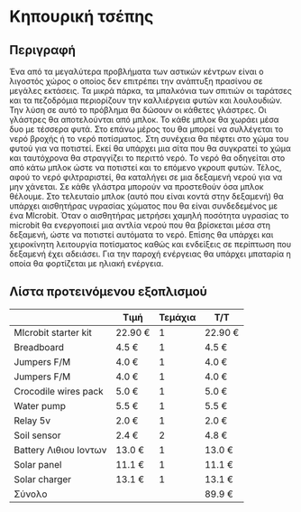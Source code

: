 # Κηπουρική τσέπης

## Περιγραφή
Ένα από τα μεγαλύτερα προβλήματα των αστικών κέντρων είναι ο λιγοστός χώρος ο οποίος δεν επιτρέπει την ανάπτυξη πρασίνου σε μεγάλες εκτάσεις. Τα μικρά πάρκα, τα μπαλκόνια των σπιτιών οι ταράτσες και τα πεζοδρόμια περιορίζουν την καλλιέργεια φυτών και λουλουδιών. 
Την λύση σε αυτό το πρόβλημα θα δώσουν οι κάθετες γλάστρες. Οι γλάστρες θα αποτελούνται από μπλοκ. Το κάθε μπλοκ θα χωράει μέσα δυο με τέσσερα φυτά. Στο επάνω μέρος του θα μπορεί να συλλέγεται το νερό βροχής ή το νερό ποτίσματος. Στη συνέχεια θα πέφτει στο χώμα του φυτού για να ποτιστεί. Εκεί θα υπάρχει μια σίτα που θα συγκρατεί το χώμα και ταυτόχρονα θα στραγγίζει το περιττό νερό. Το νερό θα οδηγείται στο από κάτω μπλοκ ώστε να ποτιστεί και το επόμενο γκρουπ φυτών. Τέλος, αφού το νερό φιλτραριστεί, θα καταλήγει σε μια δεξαμενή νερού για να μην χάνεται. Σε κάθε γλάστρα μπορούν να προστεθούν όσα μπλοκ θέλουμε.
Στο τελευταίο μπλοκ (αυτό που είναι κοντά στην δεξαμενή) θα υπάρχει αισθητήρας υγρασίας χώματος που θα είναι συνδεδεμένος με ένα MIcrobit. Όταν ο αισθητήρας μετρήσει χαμηλή ποσότητα υγρασίας το microbit θα ενεργοποιεί μια αντλία νερού που θα βρίσκεται μέσα στη δεξαμενή, ώστε να ποτιστεί αυτόματα το νερό. Επίσης θα υπάρχει και χειροκίνητη λειτουργία ποτίσματος καθώς και ενδείξεις σε περίπτωση που δεξαμενή έχει αδειάσει. 
Για την παροχή ενέργειας θα υπάρχει μπαταρία η οποία θα φορτίζεται με ηλιακή ενέργεια.




## Λίστα προτεινόμενου εξοπλισμού

|                       | Τιμή     | Τεμάχια | Τ/Τ       |
|-----------------------|----------|---------|-----------|
| MIcrobit starter kit  |  22.90 € | 1       |  22.90 €  |
| Breadboard            |  4.5 €   | 1       |  4.5 €    |
| Jumpers F/M           |  4.0 €   | 1       |  4.0 €    |
| Jumpers F/M           |  4.0 €   | 1       |  4.0 €    |
| Crocodile wires pack  |  5.0 €   | 1       |  5.0 €    |
| Water pump            |  5.5 €   | 1       |  5.5 €    |
| Relay 5v              |  2.0 €   | 1       |  2.0 €    |
| Soil sensor           |  2.4 €   | 2       |  4.8 €    |
| Battery Λιθιου Ιοντων |  13.0 €  | 1       |  13.0 €   |
| Solar panel           |  11.1 €  | 1       |  11.1 €   |
| Solar charger         |  13.1 €  | 1       |  13.1 €   |
| Σύνολο                |          |         |  89.9 €   |
